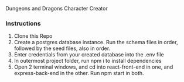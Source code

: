 Dungeons and Dragons Character Creator

### Instructions

1. Clone this Repo
2. Create a postgres database instance. Run the schema files in order, followed by the seed files, also in order.
3. Enter credentials from your created database into the .env file 
4. In outermost project folder, run npm i to install dependencies
5. Open 2 terminal windows, and cd into react-front-end in one, and express-back-end in the other. Run npm start in both.

